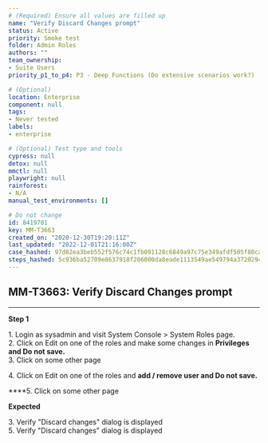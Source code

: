 ```yaml
---
# (Required) Ensure all values are filled up
name: "Verify Discard Changes prompt"
status: Active
priority: Smoke test
folder: Admin Roles
authors: ""
team_ownership: 
- Suite Users
priority_p1_to_p4: P3 - Deep Functions (Do extensive scenarios work?)

# (Optional)
location: Enterprise
component: null
tags: 
- Never tested
labels: 
- enterprise

# (Optional) Test type and tools
cypress: null
detox: null
mmctl: null
playwright: null
rainforest: 
- N/A
manual_test_environments: []

# Do not change
id: 8419781
key: MM-T3663
created_on: "2020-12-30T19:20:11Z"
last_updated: "2022-12-01T21:16:00Z"
case_hashed: 97d82ea3beb552f576c74c1fb091128c6849a97c75e349afdf505f80caf0e814981efa8fdb85552774c33d24df0ed43b
steps_hashed: 5c936ba52709e8637918f206000da8eade1113549ae549794a372029411b1ff2653082261991773cd36f1359fbb0e7b6
---
```


<!-- (Auto-generated) Based on frontmatter's "key" and "name" -->

## MM-T3663: Verify Discard Changes prompt

---

**Step 1**

1\. Login as sysadmin and visit System Console > System Roles page.\
2\. Click on Edit on one of the roles and make some changes in **Privileges **and **Do not save****.**\
3\. Click on some other page

4\. Click on Edit on one of the roles and **add / remove **user and **Do not save****.**

\*\*\*\*5. Click on some other page

**Expected**

3\. Verify "Discard changes" dialog is displayed\
5\. Verify "Discard changes" dialog is displayed
